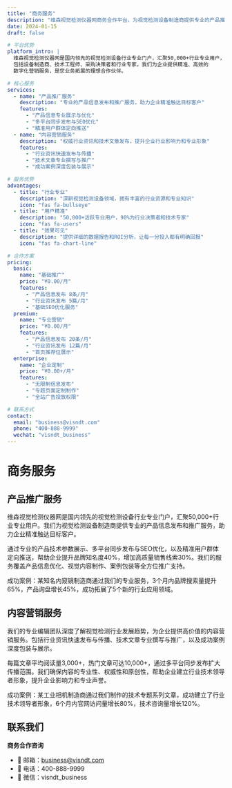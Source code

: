 ```yaml
---
title: "商务服务"
description: "维森视觉检测仪器网商务合作平台，为视觉检测设备制造商提供专业的产品推广和内容营销服务"
date: 2024-01-15
draft: false

# 平台优势
platform_intro: |
  维森视觉检测仪器网是国内领先的视觉检测设备行业专业门户，汇聚50,000+行业专业用户，
  包括设备制造商、技术工程师、采购决策者和行业专家。我们为企业提供精准、高效的
  数字化营销服务，是您业务拓展的理想合作伙伴。

# 核心服务
services:
  - name: "产品推广服务"
    description: "专业的产品信息发布和推广服务，助力企业精准触达目标客户"
    features:
      - "产品信息专业展示与优化"
      - "多平台同步发布与SEO优化"
      - "精准用户群体定向推送"
  - name: "内容营销服务"
    description: "权威行业资讯和技术文章发布，提升企业行业影响力和专业形象"
    features:
      - "行业资讯快速发布与传播"
      - "技术文章专业撰写与推广"
      - "成功案例深度包装与展示"

# 服务优势
advantages:
  - title: "行业专业"
    description: "深耕视觉检测设备领域，拥有丰富的行业资源和专业知识"
    icon: "fas fa-bullseye"
  - title: "用户精准"
    description: "50,000+活跃专业用户，90%为行业决策者和技术专家"
    icon: "fas fa-users"
  - title: "效果可见"
    description: "提供详细的数据报告和ROI分析，让每一分投入都有明确回报"
    icon: "fas fa-chart-line"

# 合作方案
pricing:
  basic:
    name: "基础推广"
    price: "¥0.00/月"
    features:
      - "产品信息发布 8条/月"
      - "行业资讯发布 5篇/月"
      - "基础SEO优化服务"
  premium:
    name: "专业营销"
    price: "¥0.00/月"
    features:
      - "产品信息发布 20条/月"
      - "行业资讯发布 12篇/月"
      - "首页推荐位展示"
  enterprise:
    name: "企业定制"
    price: "¥0.00+/月"
    features:
      - "无限制信息发布"
      - "专题页面定制制作"
      - "全站广告投放权限"

# 联系方式
contact:
  email: "business@visndt.com"
  phone: "400-888-9999"
  wechat: "visndt_business"
---
```


# 商务服务

## 产品推广服务

维森视觉检测仪器网是国内领先的视觉检测设备行业专业门户，汇聚50,000+行业专业用户。我们为视觉检测设备制造商提供专业的产品信息发布和推广服务，助力企业精准触达目标客户。

通过专业的产品技术参数展示、多平台同步发布与SEO优化，以及精准用户群体定向推送，帮助企业提升品牌知名度40%，增加高质量销售线索30%。我们的服务覆盖产品信息优化、视觉内容制作、案例包装等全方位推广支持。

成功案例：某知名内窥镜制造商通过我们的专业服务，3个月内品牌搜索量提升65%，产品询盘增长45%，成功拓展了5个新的行业应用领域。

## 内容营销服务

我们的专业编辑团队深度了解视觉检测行业发展趋势，为企业提供高价值的内容营销服务。包括行业资讯快速发布与传播、技术文章专业撰写与推广，以及成功案例深度包装与展示。

每篇文章平均阅读量3,000+，热门文章可达10,000+，通过多平台同步发布扩大传播范围。我们确保内容的专业性、权威性和原创性，帮助企业建立行业技术领导者形象，提升企业影响力和专业声誉。

成功案例：某工业相机制造商通过我们制作的技术专题系列文章，成功建立了行业技术领导者形象，6个月内官网访问量增长80%，技术咨询量增长120%。

## 联系我们

**商务合作咨询**
- 📧 邮箱：business@visndt.com
- 📱 电话：400-888-9999
- 💬 微信：visndt_business


